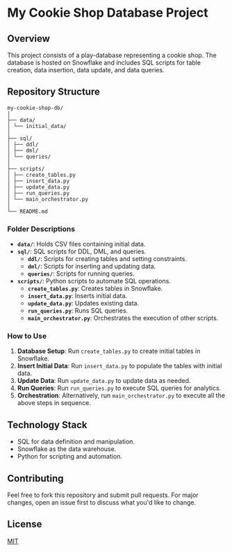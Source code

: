 # My Cookie Shop Database Project

## Overview
This project consists of a play-database representing a cookie shop. The database is hosted on Snowflake and includes SQL scripts for table creation, data insertion, data update, and data queries.

## Repository Structure
```
my-cookie-shop-db/
│
├── data/
│ └── initial_data/
│
├── sql/
│ ├── ddl/
│ ├── dml/
│ └── queries/
│
├── scripts/
│ ├── create_tables.py
│ ├── insert_data.py
│ ├── update_data.py
│ ├── run_queries.py
│ └── main_orchestrator.py
│
└── README.md
```

### Folder Descriptions
- **`data/`**: Holds CSV files containing initial data.
- **`sql/`**: SQL scripts for DDL, DML, and queries.
  - **`ddl/`**: Scripts for creating tables and setting constraints.
  - **`dml/`**: Scripts for inserting and updating data.
  - **`queries/`**: Scripts for running queries.
- **`scripts/`**: Python scripts to automate SQL operations.
  - **`create_tables.py`**: Creates tables in Snowflake.
  - **`insert_data.py`**: Inserts initial data.
  - **`update_data.py`**: Updates existing data.
  - **`run_queries.py`**: Runs SQL queries.
  - **`main_orchestrator.py`**: Orchestrates the execution of other scripts.

### How to Use
1. **Database Setup**: Run `create_tables.py` to create initial tables in Snowflake.
2. **Insert Initial Data**: Run `insert_data.py` to populate the tables with initial data.
3. **Update Data**: Run `update_data.py` to update data as needed.
4. **Run Queries**: Run `run_queries.py` to execute SQL queries for analytics.
5. **Orchestration**: Alternatively, run `main_orchestrator.py` to execute all the above steps in sequence.

## Technology Stack
- SQL for data definition and manipulation.
- Snowflake as the data warehouse.
- Python for scripting and automation.

## Contributing
Feel free to fork this repository and submit pull requests. For major changes, open an issue first to discuss what you'd like to change.

## License
[MIT](https://choosealicense.com/licenses/mit/)
